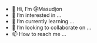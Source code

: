 - 👋 Hi, I’m @Masudjon
- 👀 I’m interested in ...
- 🌱 I’m currently learning ...
- 💞️ I’m looking to collaborate on ...
- 📫 How to reach me ...

<!---
Masudjon/Masudjon is a ✨ special ✨ repository because its `README.md` (this file) appears on your GitHub profile.
You can click the Preview link to take a look at your changes.
--->
